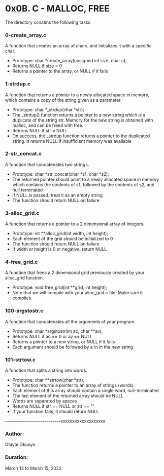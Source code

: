 # 0x0B. C - MALLOC, FREE

The directory conatins the following tasks:

### 0-create_array.c
A function that creates an array of chars, and initializes it with a specific char.
- Prototype: char \*create_array(unsigned int size, char c);
- Returns NULL if size = 0
- Returns a pointer to the array, or NULL if it fails

### 1-strdup.c
A function that returns a pointer to a newly allocated space in memory, which contains a copy of the string given as a parameter.
- Prototype: char \*\_strdup(char \*str);
- The \_strdup() function returns a pointer to a new string which is a duplicate of the string str. Memory for the new string is obtained with malloc, and can be freed with free.
- Returns NULL if str = NULL
- On success, the \_strdup function returns a pointer to the duplicated string. It returns NULL if insufficient memory was available

### 2-str_concat.c
A function that concatenates two strings.
- Prototype: char \*str_concat(char \*s1, char \*s2);
- The returned pointer should point to a newly allocated space in memory which contains the contents of s1, followed by the contents of s2, and null terminated
- if NULL is passed, treat it as an empty string
- The function should return NULL on failure

### 3-alloc_grid.c
A function that returns a pointer to a 2 dimensional array of integers.
- Prototype: int \*\*alloc_grid(int width, int height);
- Each element of the grid should be initialized to 0
- The function should return NULL on failure
- If width or height is 0 or negative, return NULL

### 4-free_grid.c
A function that frees a 2 dimensional grid previously created by your alloc_grid function.
- Prototype: void free_grid(int \*\*grid, int height);
- Note that we will compile with your alloc_grid.c file. Make sure it compiles.

### 100-argstostr.c
A function that concatenates all the arguments of your program.
- Prototype: char \*argstostr(int ac, char \*\*av);
- Returns NULL if ac == 0 or av == NULL
- Returns a pointer to a new string, or NULL if it fails
- Each argument should be followed by a \n in the new string

### 101-strtow.c
A function that splits a string into words.
- Prototype: char \*\*strtow(char \*str);
- The function returns a pointer to an array of strings (words)
- Each element of this array should contain a single word, null-terminated
- The last element of the returned array should be NULL
- Words are separated by spaces
- Returns NULL if str == NULL or str == ""
- If your function fails, it should return NULL














----------------------------xxxxxxxxxxxxxxxxxxx



### Author:
Otavie Okuoyo

### Duration:
March 13 to March 15, 2023
